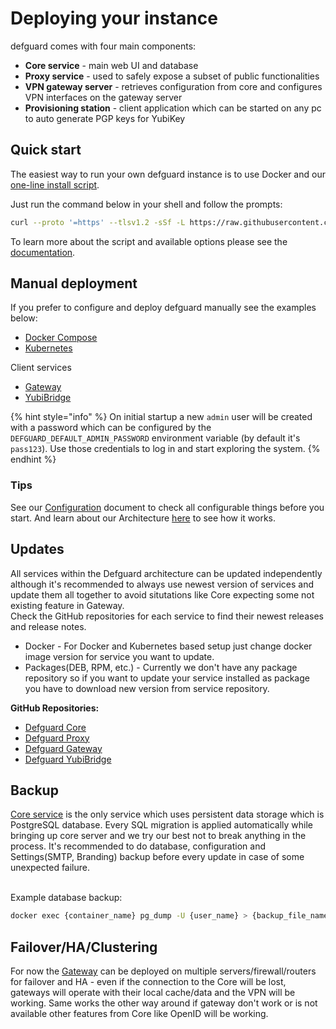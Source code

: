 # Deploying your instance

defguard comes with four main components:

* **Core service** - main web UI and database
* **Proxy service** - used to safely expose a subset of public functionalities
* **VPN gateway server** - retrieves configuration from core and configures VPN interfaces on the gateway server
* **Provisioning station** - client application which can be started on any pc to auto generate PGP keys for YubiKey

## Quick start

The easiest way to run your own defguard instance is to use Docker and our [one-line install script](one-line-install.md).

Just run the command below in your shell and follow the prompts:

```bash
curl --proto '=https' --tlsv1.2 -sSf -L https://raw.githubusercontent.com/DefGuard/deployment/main/docker-compose/setup.sh -O && bash setup.sh
```

To learn more about the script and available options please see the [documentation](one-line-install.md).

## Manual deployment

If you prefer to configure and deploy defguard manually see the examples below:

* [Docker Compose](docker-compose.md)
* [Kubernetes](../../community-features/setting-up-your-instance/kubernetes.md)

Client services

* [Gateway](gateway.md)
* [YubiBridge](../yubikey-provisioning.md)

{% hint style="info" %}
On initial startup a new `admin` user will be created with a password which can be configured by the `DEFGUARD_DEFAULT_ADMIN_PASSWORD` environment variable (by default it's `pass123`). Use those credentials to log in and start exploring the system.
{% endhint %}

### Tips

See our [Configuration](configuration.md) document to check all configurable things before you start. And learn about our Architecture [here](../../in-depth/architecture.md) to see how it works.



## Updates

All services within the Defguard architecture can be updated independently although it's recommended to always use newest version of services and update them all together to avoid situtations like Core expecting some not existing feature in Gateway.  \
Check the GitHub repositories for each service to find their newest releases and release notes.

* Docker - For Docker and Kubernetes based setup just change docker image version for service you want to update.
* Packages(DEB, RPM, etc.) - Currently we don't have any package repository so if you want to update your service installed as package you have to download new version from service repository.

**GitHub Repositories:**

* [Defguard Core](https://github.com/DefGuard/defguard/releases)
* [Defguard Proxy](https://github.com/DefGuard/proxy/releases)
* [Defguard Gateway](https://github.com/DefGuard/gateway/releases)
* [Defguard YubiBridge](https://github.com/DefGuard/YubiKey-Provision/releases)

## Backup&#x20;

[Core service](https://github.com/DefGuard/defguard) is the only service which uses persistent data storage which is PostgreSQL database. Every SQL migration is applied automatically while bringing up core server and we try our best not to break anything in the process. It's recommended to do database,  configuration and Settings(SMTP, Branding) backup before every update in case of some unexpected failure.

\
Example database backup:

```bash
docker exec {container_name} pg_dump -U {user_name} > {backup_file_name}
```



## Failover/HA/Clustering

For now the [Gateway](gateway.md) can be deployed on multiple servers/firewall/routers for failover and HA - even if the connection to the Core will be lost, gateways will operate with their local cache/data and the VPN will be working.  Same works the other way around if gateway don't work or is not available other features from Core like OpenID will be working.&#x20;
